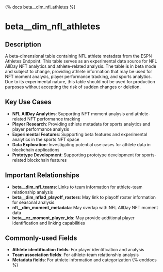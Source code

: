 {% docs beta__dim_nfl_athletes %}
# beta__dim_nfl_athletes

## Description

A beta-dimensional table containing NFL athlete metadata from the ESPN Athletes Endpoint. This table serves as an experimental data source for NFL AllDay NFT analytics and athlete-related analysis. The table is in beta mode and subject to change, providing athlete information that may be used for NFT moment analysis, player performance tracking, and sports analytics. Due to its experimental nature, this table should not be used for production purposes without accepting the risk of sudden changes or deletion.

## Key Use Cases

- **NFL AllDay Analytics**: Supporting NFT moment analysis and athlete-related NFT performance tracking
- **Player Research**: Providing athlete metadata for sports analytics and player performance analysis
- **Experimental Features**: Supporting beta features and experimental analytics in the sports NFT space
- **Data Exploration**: Investigating potential use cases for athlete data in blockchain applications
- **Prototype Development**: Supporting prototype development for sports-related blockchain features

## Important Relationships

- **beta__dim_nfl_teams**: Links to team information for athlete-team relationship analysis
- **beta__dim_nflad_playoff_rosters**: May link to playoff roster information for seasonal analysis
- **nft__dim_moment_metadata**: May overlap with NFL AllDay NFT moment data
- **beta__ez_moment_player_ids**: May provide additional player identification and linking capabilities

## Commonly-used Fields

- **Athlete identification fields**: For player identification and analysis
- **Team association fields**: For athlete-team relationship analysis
- **Metadata fields**: For athlete information and categorization 
{% enddocs %} 